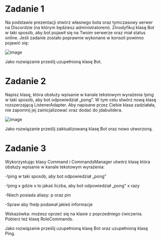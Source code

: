 # Zadanie 1
Na podstawie prezentacji stwórz własnego bota oraz tymczasowy serwer na Discordzie (na którym będziesz administratorem). Zmodyfikuj klasę Bot w taki sposób, aby bot pojawił się na Twoim serwerze oraz miał status online.
Jeśli zadanie zostało poprawnie wykonane w konsoli powinno pojawić się:

![image](https://user-images.githubusercontent.com/56028507/118361345-540aaf00-b58b-11eb-83b8-ce7bd7349dd8.png)

Jako rozwiązanie prześlij uzupełnioną klasę Bot.

# Zadanie 2
Napisz klasę, która obsłuży wpisanie w kanale tekstowym wyrażenia !ping w taki sposób, aby bot odpowiedział „pong”. W tym celu stwórz nową klasę rozszerzającą ListenerAdapter.
Aby napisane przez Ciebie klasa zadziałała, nie zapomnij jej zainicjalizować oraz dodać  do jdabuildera.

![image](https://user-images.githubusercontent.com/56028507/118361514-1fe3be00-b58c-11eb-9258-ac04d65decae.png)

Jako rozwiązanie prześlij zaktualizowaną klasę Bot oraz nowo utworzoną.


# Zadanie 3
Wykorzystując klasy Command i CommandsManager utwórz klasę która obsłuży wpisanie w kanale tekstowym wyrażenia:

-!ping w taki sposób, aby bot odpowiedział „pong”

-!ping x gdzie x to jakaś liczba, aby bot odpowiedział „pong” x razy

-Niech posiada aliasy: p oraz pin

-Spraw aby !help podawał jakieś informacje

Wskazówka: możesz oprzeć się na klasie z poprzedniego ćwiczenia. Pobierz też klasę RoleCommands.

Jako rozwiązanie prześlij uzupełnioną klasę Bot oraz uzupełnioną klasę Ping.



